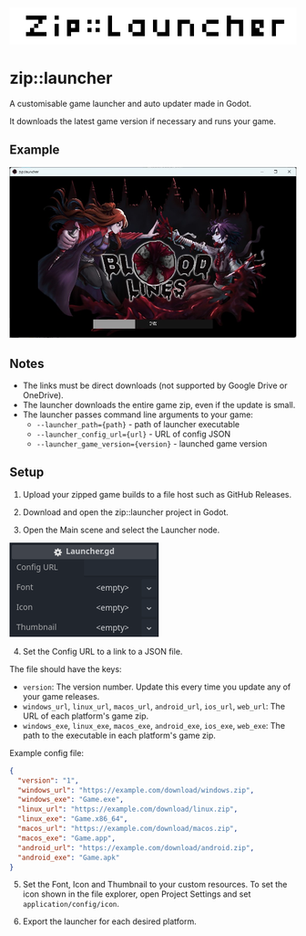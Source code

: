 ![Banner](https://github.com/Joy-less/zip-launcher/blob/main/Assets/Banner%204x.png?raw=true)

# zip::launcher

A customisable game launcher and auto updater made in Godot.

It downloads the latest game version if necessary and runs your game.

## Example

![Launcher Preview](https://github.com/Joy-less/zip-launcher/blob/main/Assets/LauncherPreview.jpg?raw=true)

## Notes

- The links must be direct downloads (not supported by Google Drive or OneDrive).
- The launcher downloads the entire game zip, even if the update is small.
- The launcher passes command line arguments to your game:
  - `--launcher_path={path}` - path of launcher executable
  - `--launcher_config_url={url}` - URL of config JSON
  - `--launcher_game_version={version}` - launched game version

## Setup

1. Upload your zipped game builds to a file host such as GitHub Releases.

2. Download and open the zip::launcher project in Godot.

3. Open the Main scene and select the Launcher node.

![Configuration Preview](https://github.com/Joy-less/zip-launcher/blob/main/Assets/ConfigPreview.png?raw=true)

4. Set the Config URL to a link to a JSON file.

The file should have the keys:
- `version`: The version number. Update this every time you update any of your game releases.
- `windows_url`, `linux_url`, `macos_url`, `android_url`, `ios_url`, `web_url`: The URL of each platform's game zip.
- `windows_exe`, `linux_exe`, `macos_exe`, `android_exe`, `ios_exe`, `web_exe`: The path to the executable in each platform's game zip.

Example config file:
```json
{
  "version": "1",
  "windows_url": "https://example.com/download/windows.zip",
  "windows_exe": "Game.exe",
  "linux_url": "https://example.com/download/linux.zip",
  "linux_exe": "Game.x86_64",
  "macos_url": "https://example.com/download/macos.zip",
  "macos_exe": "Game.app",
  "android_url": "https://example.com/download/android.zip",
  "android_exe": "Game.apk"
}
```

5. Set the Font, Icon and Thumbnail to your custom resources. To set the icon shown in the file explorer, open Project Settings and set `application/config/icon`.

6. Export the launcher for each desired platform.